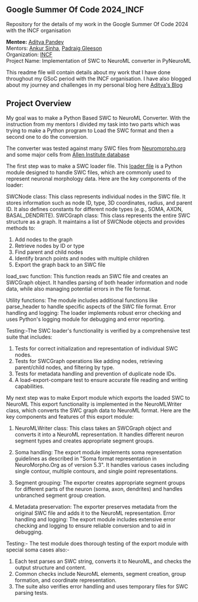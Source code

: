 ## Google Summer Of Code 2024_INCF
Repository for the details of my work in the Google Summer Of Code 2024 with the INCF organisation 

**Mentee:**       [Aditya Pandey](https://github.com/AdityaBITMESRA)<br/>
Mentors:      [Ankur Sinha](https://github.com/sanjayankur31), [Padraig Gleeson](https://github.com/pgleeson)<br/>
Organization: [INCF](https://incf.org/)<br/>
Project Name: Implementation of SWC to NeuroML converter in PyNeuroML<br/>

This readme file will contain details about my work that I have done throughout my GSoC period with the INCF organisation.
I have also blogged about my journey and challenges in my personal blog here 
[Aditya's Blog](https://adityabitmesra.github.io/personalblog/)

## Project Overview

My goal was to make a Python Based SWC to NeuroML Converter.
With the instruction from my mentors I divided my task into two parts which was trying to make a Python program to Load the 
SWC format and then a second one to do the conversion.

The converter was tested against many SWC files from [Neuromorpho.org](https://neuromorpho.org/) and some major cells from [Allen 
Institute database](https://github.com/OpenSourceBrain/AllenInstituteNeuroML/tree/master/CellTypesDatabase/models)

The first step was to make a SWC loader file.
This [loader file](https://github.com/NeuroML/pyNeuroML/blob/development/pyneuroml/swc/LoadSWC.py) is a Python module designed to 
handle SWC files, which are commonly used to represent neuronal morphology data. Here are the key components of the loader:

SWCNode class: This class represents individual nodes in the SWC file. It stores information such as node ID, type, 3D coordinates, 
radius, and parent ID. It also defines constants for different node types (e.g., SOMA, AXON, BASAL_DENDRITE).
SWCGraph class: This class represents the entire SWC structure as a graph. It maintains a list of SWCNode objects and provides methods to:

1. Add nodes to the graph
2. Retrieve nodes by ID or type
3. Find parent and child nodes
4. Identify branch points and nodes with multiple children
5. Export the graph back to an SWC file


load_swc function: This function reads an SWC file and creates an SWCGraph object. It handles parsing of both header information and node 
data, while also managing potential errors in the file format.

Utility functions: The module includes additional functions like parse_header to handle specific aspects of the SWC file format.
Error handling and logging: The loader implements robust error checking and uses Python's logging module for debugging and error reporting.

Testing:-The SWC loader's functionality is verified by a comprehensive test suite that includes:

1. Tests for correct initialization and representation of individual SWC nodes.
2. Tests for SWCGraph operations like adding nodes, retrieving parent/child nodes, and filtering by type.
3. Tests for metadata handling and prevention of duplicate node IDs.
4. A load-export-compare test to ensure accurate file reading and writing capabilities.

My next step was to make Export module which exports the loaded SWC to NeuroML
This export functionality is implemented in the NeuroMLWriter class, which converts the SWC graph data to NeuroML format. Here are the key components and features of this export module:

1. NeuroMLWriter class: This class takes an SWCGraph object and converts it into a NeuroML representation. It handles different neuron segment types and creates appropriate segment groups.

2. Soma handling: The export module implements soma representation guidelines as described in "Soma format representation in NeuroMorpho.Org as of version 5.3". It handles various cases including single contour, multiple contours, and single point representations.

3. Segment grouping: The exporter creates appropriate segment groups for different parts of the neuron (soma, axon, dendrites) and handles unbranched segment group creation.
4. Metadata preservation: The exporter preserves metadata from the original SWC file and adds it to the NeuroML representation.
Error handling and logging: The export module includes extensive error checking and logging to ensure reliable conversion and to aid in debugging.

Testing:- The test module does thorough testing of the export module with special soma cases also:-

1. Each test parses an SWC string, converts it to NeuroML, and checks the output structure and content.
2. Common checks include NeuroML elements, segment creation, group formation, and coordinate representation.
3. The suite also verifies error handling and uses temporary files for SWC parsing tests.


